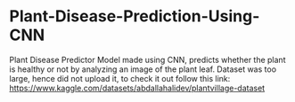 # Plant-Disease-Prediction-Using-CNN
Plant Disease Predictor Model made using CNN, predicts whether the plant is healthy or not by analyzing an image of the plant leaf. Dataset was too large, hence did not upload it, to check it out follow this link: https://www.kaggle.com/datasets/abdallahalidev/plantvillage-dataset
